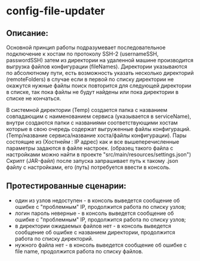 # config-file-updater

<h2>Описание:</h2>
Основной принцип работы подразумевает последовательное подключение к хостам по протоколу SSH-2 (usernameSSH, passwordSSH) затем из директории на удаленной машине производится выгрузка файлов конфигурации (fileNames). 
Директории указываются по абсолютному пути, есть возможность указать несколько директорий (remoteFolders) в случае если в первой по списку директории не окажутся нужные файлы поиск повторится для следующей директории в списке, 
так пока файлы не будут найдены или пока директории в списке не кончаться.

В системной директории (Temp) создается папка с названием совпадающим с наименованием сервиса (указывается в serviceName), внутри создаются папки с названиями соответствующими хостам которые в свою очередь содержат выгруженные файлы конфигураций. (Temp/название сервиса/название хоста/файлы конфигурации).
Пары состоящие из (Хостнейм : IP адрес) как и все вышеперечисленные параметры задаются в файле настроек.
(образец такого файла с настройками можно найти в проекте "src/main/resources/settings.json")
Скрипт (JAR-файл) после запуска запрашивает путь к такому .json файлу с настройками, его (путь) потребуется ввести в консоль.

<h2>Протестированные сценарии:</h2>

<ul>
  <li>один из узлов недоступен - в консоль выведется сообщение об ошибке с "проблемным" IP, продолжится работа по списку узлов;</li>
  <li>логин пароль неверные - в консоль выведется сообщение об ошибке с "проблемным" IP, продолжится работа по списку узлов;</li>
  <li>в директории ожидаемых файлов нет - в консоль выведется сообщение об ошибке с названием директории, продолжится работа по списку директорий.</li>
  <li>нужного файла нет - в консоль выведется сообщение об ошибке с file name, продолжится работа по списку файлов.</li>
</ul>
